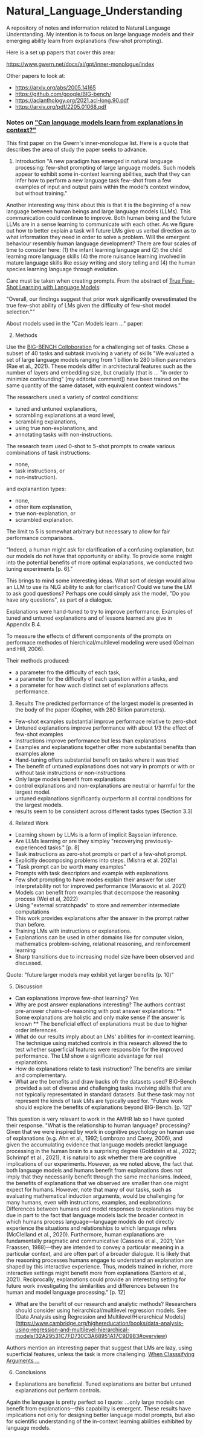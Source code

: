 # Natural_Language_Understanding

A repository of notes and information related to Natural Language Understanding.   My intention is to focus on large language models and their emerging ability learn from explanations (few-shot prompting).

Here is a set up papers that cover this area:

https://www.gwern.net/docs/ai/gpt/inner-monologue/index

Other papers to look at:
* https://arxiv.org/abs/2005.14165
* https://github.com/google/BIG-bench/
* https://aclanthology.org/2021.acl-long.90.pdf
* https://arxiv.org/pdf/2205.01068.pdf


### Notes on ["Can language models learn from explanations in context?"](https://arxiv.org/pdf/2204.02329.pdf)


This first paper on the Gwern's inner-monologue list.   Here is a quote that describes the area of study the paper seeks to advance.
1.  Introduction
"A new paradigm has emerged in natural language processing: few-shot prompting of large language models. Such models appear to exhibit some in-context learning abilities, such that they can infer how to perform a new language task few-shot from a few examples of input and output pairs within the model’s context window, but without training."

Another interesting way think about this is that it is the beginning of a new language between human beings and large language models (LLMs).   This communication could continue to improve.   Both human being and the future LLMs are in a sense learning to communicate with each other.   As we figure out how to better explain a task will future LMs give us verbal direction as to what information they need in order to solve a problem.   Will the emergent behaviour resembly human language development?   There are four scales of time to consider here:  (1) the infant learning language and (2) the child learning more language skills (4) the more nuisance learning involved in mature language skills like essay writing and story telling and (4) the human species learning language through evolution. 

Care must be taken when creating prompts. From the abstract of [True Few-Shot Learning with Language Models](https://arxiv.org/abs/2105.11447):

"Overall, our findings suggest that prior work significantly overestimated the true few-shot ability of LMs given the difficulty of few-shot model selection.""

About models used in the "Can Models learn ..." paper:

2. Methods

Use the [BIG-BENCH Colloboration](https://github.com/google/BIG-bench/) for a challenging set of tasks.  Chose a subset of 40 tasks and subtask involving a variety of skills
"We evaluated a set of large language models ranging from 1 billion to 280 billion parameters (Rae et al., 2021). These models differ in architectural features such as the number of layers and embedding size, but crucially (that is ... "in order to minimize confounding" [my editorial comment]) have been trained on the same quantity of the same dataset, with equivalent context windows."

The researchers used a variety of control conditions:
* tuned and untuned explanations,
* scrambling explanations at a word level,
* scrambling explanations,
* using true non-explanations, and
* annotating tasks with non-instructions.

The research team used 0-shot to 5-shot prompts to create various combinations of task instructions:
* none, 
* task instructions, or 
* non-instruction). 

and explanantion types:
* none, 
* other item explanation, 
* true non-explanation, or
* scrambled explanation.  

The limit to 5 is somewhat arbitrary but necessary to allow for fair performance comparisons.

"Indeed, a human might ask for clarification of a confusing explanation, but our models do not have that opportunity or ability. To provide some insight into the potential benefits of more optimal explanations, we conducted two tuning experiments [p. 6]."

This brings to mind some interesting ideas.   What sort of design would allow an LLM to use its NLG ability to ask for clarification?   Could we tune the LM to ask good questions?  Perhaps one could simply ask the model, "Do you have any questions", as part of a dialogue.

Explanations were hand-tuned to try to improve performance.   Examples of tuned and untuned explanations and of lessons learned are give in Appendix B.4.

To measure the effects of different components of the prompts on performace methodes of hierchical/multilevel modeling were used (Gelman and Hill, 2006).

Their methods produced:
* a parameter fro the difficulty of each task,
* a parameter for the difficulty of each question within a tasks, and
* a parameter for how wach distinct set of explanations affects performance.

3. Results
The predicted performance of the largest model is presented in the body of the paper (Gopher, with 280 Billion parameters).

* Few-shot examples substantial improve performace relative to zero-shot
* Untuned explanations improve performance with about 1/3 the effect of few-shot examples
* Instructions improve performance but less than explanations
* Examples and explanations together offer more substantial benefits than examples alone
* Hand-tuning offers substantial benefit on tasks where it was tried
* The benefit of untuned explanations does not vary in prompts or with or without task instructions or non-instructions
* Only large models benefit from explanations
* control explanations and non-explanations are neutral or harmful for the largest model.
* untuned explanations significantly outperform all contral conditions for the largest models.
* results seem to be consistent across different tasks types (Section 3.3)

4.  Related Work
* Learning shown by LLMs is a form of implicit Bayseian inference.
* Are LLMs learning or are they simpley "recoverying previously-experienced tasks." [p. 8]
* Task instructions as zero-shot prompts or part of a few-shot prompt.
* Explicitly decomposing problems into steps. (Mishra et al. 2021a) 
* "Task prompt can be worth many examples"
* Prompts with task descriptors and example with explanations.
* Few shot prompting to have modes explain their answer for user interpretability not for improved performance (Marasovic et al. 2021)
* Models can benefit from examples that decompose the reasoning process (Wei et al, 2022)
* Using "external scratchpads" to store and remember intermediate computations
* This work provides explanations after the answer in the prompt rather than before.
* Training LMs with instructions or explanations.
* Explanations can be used in other domains like for computer vision, mathematics problem-solving, relational reasoning, and reinforcement learning
* Sharp transitions due to increasing model size have been observed and discussed.

Quote:  "future larger models may exhibit yet larger benefits (p. 10)"

5. Discussion

* Can explanations improve few-shot learning?  Yes
* Why are post answer explanations interesting? The authors contrast pre-answer chains-of-reasoning with post answer explanations:
** Some explanations are holistic and only make sense if the answer is known
** The beneficial effect of explanations must be due to higher order inferences.
* What do our results imply about an LMs' abilities for in-context learning.   The technique using matched controls in this research allowed the to test whether superficial features were responsible for the improved performance.   The LM show a significate advantage for real explanations.
* How do explanations relate to task instruction?  The benefits are similar and complementary.
* What are the benefits and draw backs ofr the datasets used?  BIG-Bench provided a set of diverse and challenging tasks involving skills that are not typically representated in standard datasets.   But these task may not represent the kinds of task LMs are typically used for.   "Future work should explore the benefits of explanations beyond BIG-Bench. [p. 12]"



This question is very relavant to work in the AMHR lab so I have quoted their response.
"What is the relationship to human language?
processing? Given that we were inspired by work in cognitive psychology on human use of explanations (e.g. Ahn et al., 1992; Lombrozo and Carey, 2006), and given the accumulating evidence that language models predict language processing in
the human brain to a surprising degree (Goldstein et al., 2022; Schrimpf et al., 2021), it is natural to ask whether there are cognitive implications of our experiments. However, as we noted above, the fact that both language models and
humans benefit from explanations does not imply that they necessarily benefit through the same mechanisms. Indeed, the benefits of explanations that we observed are smaller than one might expect for humans. However, note that many of our
tasks, such as evaluating mathematical induction arguments, would be challenging for many humans, even with instructions, examples, and explanations. Differences between humans and model responses to explanations may be due in part to
the fact that language models lack the broader context in which humans process language—language models do not directly experience the situations and relationships to which language refers (McClelland et al., 2020). Furthermore,
human explanations are fundamentally pragmatic and communicative (Cassens et al., 2021; Van Fraassen, 1988)—they are intended to convey a particular meaning in a particular context, and are often part of a broader dialogue. It is likely that the reasoning processes humans engage to understand an explanation are shaped by this interactive experience. Thus, models trained in richer, more interactive settings might benefit more from explanations (Santoro et al., 2021). Reciprocally, explanations could provide an interesting setting for future work investigating the similarities and differences between the human and model language processing." [p. 12] 
* What are the benefit of our research and analytic methods?   Researchers should consider using heirarchical/multilevel regression models.   See [Data Analysis using Regression and Multilevel/Hierarchical Models] (https://www.cambridge.org/highereducation/books/data-analysis-using-regression-and-multilevel-hierarchical-models/32A29531C7FD730C3A68951A17C9D983#overview)

Authors mention an interesting paper that suggest that LMs are lazy, using superficial features, unless the task is more challenging.  [When Classsifying Arguments ...](https://scholarworks.umass.edu/cgi/viewcontent.cgi?article=1244&context=scil)


6. Conclusions
* Explanations are beneficial.   Tuned explanations are better but untuned explanations out perform controls.

Again the language is pretty perfect so I quote:
...only large models can benefit from explanations—this capability is emergent. These results have implications not only for designing better language model prompts, but also for scientific understanding of the in-context learning abilities exhibited by language models.



















